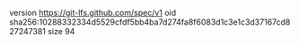 version https://git-lfs.github.com/spec/v1
oid sha256:10288332334d5529cfdf5bb4ba7d274fa8f6083d1c3e1c3d37167cd827247381
size 94
